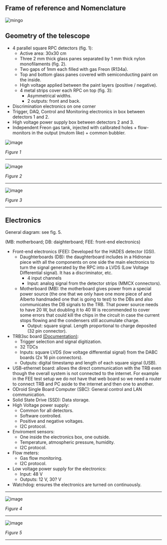 ## Frame of reference and Nomenclature

![mingo](https://github.com/cayesoneira/miniTRASGO-documentation/assets/21690353/f9801f0b-73a7-4bb7-98f7-d1948eaadc27)

## Geometry of the telescope

- 4 parallel square RPC detectors (fig. 1):
    - Active area: 30x30 cm
    - Three 2 mm thick glass panes separated by 1 mm thick nylon monofilaments (fig. 2).
    - Two gaps of 1mm each filled with gas Freon (R134a).
    - Top and bottom glass panes covered with semiconducting paint on the inside.
    - High voltage applied between the paint layers (positive / negative).
    - 4 metal strips cover each RPC on top (fig. 3):
        - Asymmetrical widths.
        - 2 outputs: front and back.
- Discrimination electronics on one corner
- Trigger, DAQ, Control and Monitoring electronics in box between detectors 1 and 2.
- High voltage power supply box between detectors 2 and 3.
- Independent Freon gas tank, injected with calibrated holes + flow-monitors in the output (mutom like) + common bubbler.

![image](https://github.com/cayesoneira/miniTRASGO/assets/21690353/0b2716cf-5745-44cd-9137-250d9f6d70d8)

_Figure 1_

---

![image](https://github.com/cayesoneira/miniTRASGO/assets/93153458/3c83d2de-22cb-4d7d-b89d-8f52a7710ed9)

_Figure 2_

---

![image](https://github.com/cayesoneira/miniTRASGO/assets/93153458/8e34e594-e490-4610-9654-66b07d65f65d)

_Figure 3_

---

## Electronics

General diagram: see fig. 5.

(MB: motherboard; DB: daighterboard; FEE: front-end electronics)

- Front-end electronics (FEE): Developed for the HADES detector (GSI).
    - Daughterboards (DB): the daughterboard includes in a Hidronav piece with all the components on one side the main electronics to turn the signal generated by the RPC into a LVDS (Low Voltage Differential signal). It has a discriminator, etc.
        - 4 input channels
        - Input: analog signal from the detector strips (MMCX connectors).
    - Motherboard (MB): the motherboard gives power from a special power source (the one that we only have one more piece of and Alberto handmaded one that is going to test) to the DBs and also communicates the DB signals to the TRB. That power source needs to have 20 W, but doubling it to 40 W is recommended to cover some errors that could kill the chips in the circuit in case the current stops flowing and the condensers still accumulate charge.
        - Output: square signal. Length proportional to charge deposited (32 pin connector).
- TRB3sc board [(Documentation)](http://jspc29.x-matter.uni-frankfurt.de/docu/trb3docu.pdf):
    - Trigger selection and signal digitization.
    - 32 TDCs
    - Inputs: square LVDS (low voltage differential signal) from the DABC boards (2x 16 pin connectors).
    - Outputs: digital timestamp and length of each square signal (USB).
- USB-ethernet board: allows the direct communication with the TRB even though the overall system is not connected to the internet. For example in the FEE test setup we do not have that web board so we need a router to connect TRB and PC aside to the internet and then one to another.
- ODroid Single Board Computer (SBC): General control and LAN communication.
- Solid State Drive (SSD): Data storage.
- High Voltage power supply:
    - Common for all detectors.
    - Software controlled.
    - Positive and negative voltages.
    - I2C protocol.
- Enviroment sensors:
    - One inside the electronics box, one outside.
    - Temperature, atmospheric pressure, humidity.
    - I2C protocol.
- Flow meters:
    - Gas flow monitoring.
    - I2C protocol.
- Low voltage power supply for the electronics:
    - Input: 48 V
    - Outputs: 12 V, 30? V
- Watchdog: ensures the electronics are turned on continuously.

---

![image](https://github.com/cayesoneira/miniTRASGO/assets/93153458/95f912cf-b274-4cfb-8519-419436ef5dd8)

_Figure 4_

---

![image](https://github.com/cayesoneira/miniTRASGO/assets/21690353/86c4fdca-18d2-4233-8ca4-95511cd59bbe)

_Figure 5_

---
